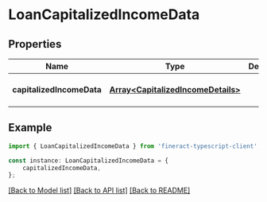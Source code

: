 # LoanCapitalizedIncomeData


## Properties

Name | Type | Description | Notes
------------ | ------------- | ------------- | -------------
**capitalizedIncomeData** | [**Array&lt;CapitalizedIncomeDetails&gt;**](CapitalizedIncomeDetails.md) |  | [optional] [default to undefined]

## Example

```typescript
import { LoanCapitalizedIncomeData } from 'fineract-typescript-client';

const instance: LoanCapitalizedIncomeData = {
    capitalizedIncomeData,
};
```

[[Back to Model list]](../README.md#documentation-for-models) [[Back to API list]](../README.md#documentation-for-api-endpoints) [[Back to README]](../README.md)
